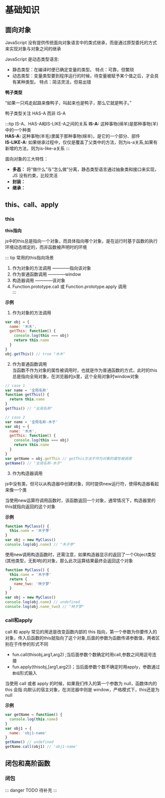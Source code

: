 # 基础知识

## 面向对象

JavaScript 没有提供传统面向对象语言中的类式继承，而是通过原型委托的方式来实现对象与对象之间的继承

JavaScript 是动态类型语言:
  * 静态类型：在编译时便已确定变量的类型。 特点：可靠，但繁琐
  * 动态类型：变量类型要到程序运行的时候，待变量被赋予某个值之后，才会具有某种类型。 特点：简洁灵活，但易出错

**鸭子类型**

“如果一只鸡走起路来像鸭子，叫起来也是鸭子，那么它就是鸭子。” 

鸭子类型关注 HAS-A 而非 IS-A

:::tip IS-A、HAS-A和IS-LIKE-A之间的关系
  **IS-A:**  这种事物(绵羊)是那种事物(羊)中的一个种类  
  **HAS-A:**  这种事物(羊毛)隶属于那种事物(绵羊)，是它的一个部分、部件  
  **IS-LIKE-A:**  如果继承过程中，仅仅是覆盖了父类中的方法，则为is-a关系,如果有新增的方法，则为is-like-a关系
:::

面向对象的三大特性：
  * **多态：** 将“做什么”与“怎么做”分离，静态类型语言通过抽象类和接口来实现，JS 没有约束，比较灵活
  * **封装：** 
  * **继承：**

## this、call、apply

### this

**this指向**

js中的this总是指向一个对象，而具体指向哪个对象，是在运行时基于函数的执行环境动态绑定的，而非函数被声明时的环境

::: tip 常用的this指向场景
  1. 作为对象的方法调用 ————指向该对象  
  2. 作为普通函数调用 ————window  
  3. 构造器调用 ————该对象  
  4. Function.prototype.call 或 Function.prototype.apply 调用    
:::

**示例**  

1. 作为对象的方法调用
```js
var obj = {
  name: '木木',
  getThis: function() {
    console.log(this === obj)
    return this.name
  }
}
obj.getThis() // true "木木"
```
2. 作为普通函数调用  
当函数不作为对象的属性被调用时，也就是作为普通函数的方式，此时的this总是指向全局对象，在浏览器的js里，这个全局对象时window对象
```js
// case 1
var name = '全局名称'
function getThis() {
  return this.name
}
getThis() // "全局名称"

// case 2
var name = '全局名称-木子'
var obj = {
  name: '木木',
  getThis: function() {
    console.log(this === obj)
    return this.name
  }
}
var getName = obj.getThis // getThis方法不作为对象的属性被调用
getName() // "全局名称-木子"
```

3. 作为构造器调用

js中没有类，但可以从构造器中创建对象，同时提供new运行符，使得构造器看起来像一个类  

当使用new运算符调用函数时，该函数返回一个对象，通常情况下，构造器里的this就指向返回的这个对象

**示例**
```js
function MyClass() {
  this.name = '木子李'
}
var obj = new MyClass()
console.log(obj.name) // "木子李"
```
使用new调用构造函数时，还需注意，如果构造器显示的返回了一个Object类型(其他类型，无影响)的对象，那么此次运算结果最终会返回这个对象
```js
function MyClass() {
  this.name = '木子李'
  return {
    name_two: '林夕梦'
  }
}
var obj = new MyClass()
console.log(obj.name) // undefined
console.log(obj.name_two) // "林夕梦"
```

### call和apply

call 和 apply 常见的用途是改变函数内部的 this 指向，第一个参数为你要传入的对象，传入后函数的this就指向了这个对象,后面的参数为函数传递参数值，两者区别在于传参的形式不同

  * fun.call(thisobj,arg1,arg2) ;当后面参数个数确定时用call,参数之间用逗号连接
  * fun.apply(thisobj,[arg1,arg2])；当后面参数个数不确定时用apply，参数通过`数组`形式输入

当使用 call 或者 apply 的时候，如果我们传入的第一个参数为 null，函数体内的 this 会指 向默认的宿主对象，在浏览器中则是 window，严格模式下，this还是为null  

**示例**
```js
var getName = function() {
  console.log(this.name)
}
var obj1 = {
  name: 'obj1-name'
}
getName() // undefined
getName.call(obj1) // 'obj1-name'
```

## 闭包和高阶函数

### 闭包
::: danger TODO
待补充
:::